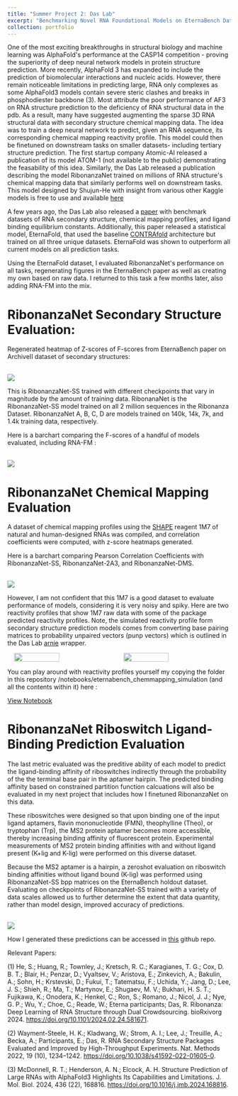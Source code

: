 ```yaml
---
title: "Summer Project 2: Das Lab"
excerpt: "Benchmarking Novel RNA Foundational Models on EternaBench Dataset"
collection: portfolio
---
```


One of the most exciting breakthroughs in structural biology and machine learning was AlphaFold's performance at the CASP14 competition - proving the superiority of deep neural network models in protein structure prediction. More recently, AlphaFold 3 has expanded to include the prediction of biomolecular interactions and nucleic acids. However, there remain noticeable limitations in predicting large, RNA only complexes as some AlphaFold3 models contain severe steric clashes and breaks in phosphodiester backbone (3). Most attribute the poor performance of AF3 on RNA structure prediction to the deficiency of RNA structural data in the pdb. As a result, many have suggested augmenting the sparse 3D RNA structural data with secondary structure chemical mapping data. The idea was to train a deep neural network to predict, given an RNA sequence, its corresponding chemical mapping reactivity profile. This model could then be finetuned on downstream tasks on smaller datasets- including tertiary structure prediction. The first startup company Atomic-AI released a publication of its model ATOM-1 (not available to the public) demonstrating the feasability of this idea. Similarly, the Das Lab released a publication describing the model RibonanzaNet trained on millions of RNA structure's chemical mapping data that similarly performs well on downstream tasks. This model designed by Shujun-He with insight from various other Kaggle models is free to use and available [here](https://github.com/Shujun-He/RibonanzaNet)

A few years ago, the Das Lab also released a [paper](https://pmc.ncbi.nlm.nih.gov/articles/PMC9839360/) with benchmark datasets of RNA secondary structure, chemical mapping profiles, and ligand binding equilibrium constants. Additionally, this paper released a statistical model, EternaFold, that used the baseline [CONTRAfold](https://watermark.silverchair.com/bioinformatics_22_14_e90.pdf?token=AQECAHi208BE49Ooan9kkhW_Ercy7Dm3ZL_9Cf3qfKAc485ysgAAA3wwggN4BgkqhkiG9w0BBwagggNpMIIDZQIBADCCA14GCSqGSIb3DQEHATAeBglghkgBZQMEAS4wEQQMP41xOOnatJihU9VEAgEQgIIDL2VKJVEE-S7QBkTSEd2yy-Qvw0dnh4G1HMx4ubVKXs5F1qNs9tPBYLrjVdTDy1iR6YbeSbVHf7sjLkVrTj-sol1mDai6McbpWRYJu8eqEYvGkFMiHedwBtEay4VXYy8SlMqlEtXZwcsQYMU3IZlq91shmJWtvh0if-Ie8oCSpDckQBy07BOAYcGuexd9x5VqQSpH2FlrjEo3g24gPQ7kFna63JfmtVbnnC-qFqrEdvkRnrDytMGID324EKTe08RW-tuT1eclQQAF-hfXOByc1O5SkU3WhRUj4YaVrn0OVzksXPIaxxDpkOukeX0NYjpg5DR9_Hg-bCxJWUdMfkbhxD23ONzRsI4euXZtc32JczR60ctxHlv15vh8CKDs0GLrlCM0rATz1zloqn6MY8Xl5XHyZEhdZFwSsuV0MSDnWsPN4sDMpcga0WhDeliGZ8AArngVIfpRGJkpFrBSZSpAt4eDXQIVsz6t-6gsD_cUqRdahl1Z5G6nN079yICBnT_rDVaoKL4DdDq2uQgVSzsJKxyGK2QHgb0qtmSm1d_7FtEOcuUk4VwhdiRWQxcxn6sAhBjY8s2w7vBTJqzGGae599ojvSeTudGsP3xFcmxtV1svNib1Q20dcF8peUkRtOTqZTH205k-MNknCDjIN7c7tlbEUxP2qyE6BFQhW4uDZF3IFZKRTBFTp36sYDFL8jxzkgXlM6jeQSBFUaaviNFZfNouiMzxcpMcnwdcxkOehnfLAVQZignDJk1JBrAmPHkrWOgu2jDCB8H8M24mg2XyN9C3MaJurrJ7SMmTbKgcvLiLZYHUw-XmouIft0rzz0nltorCpLHpHdpezUTnDivXmTImX4lcxZCQBBuH80vytaEgPcJq5J9j9A1EOnTGOjYUX1VcEre3fYViCB4gdg20kyIZcRKrsZpLHBA8AgANf0EDh-sDLFugNbZuCXmTd6PCckuaVStxAdFqs84u7J72XZ_WJmvDEXzzigHvQrA9-jaSPN7p2KjMOuPaNJT3YNTDuouNA5jzzaBLn4gcWQ6Nij_9eurcJPS02CD1otGEE8JJz0Bd2Dllp6DTQ5EAI8Th) architecture but trained on all three unique datasets. EternaFold was shown to outperform all current models on all prediction tasks. 

Using the EternaFold dataset, I evaluated RibonanzaNet's performance on all tasks, regenerating figures in the EternaBench paper as well as creating my own based on raw data. I returned to this task a few months later, also adding RNA-FM into the mix. 

# RibonanzaNet Secondary Structure Evaluation: 

Regenerated heatmap of Z-scores of F-scores from EternaBench paper on ArchiveII dataset of secondary structures: 

<br/><img src='/images/rnet_archiveII_heatmap.png'>  

This is RibonanzaNet-SS trained with different checkpoints that vary in magnitude by the amount of training data. RibonanaNet is the RibonanzaNet-SS model trained on all 2 million sequences in the Ribonanza Dataset. RibonanzaNet A, B, C, D are models trained on 140k, 14k, 7k, and 1.4k training data, respectively. 

Here is a barchart comparing the F-scores of a handful of models evaluated, including RNA-FM : 

<br/><img src='/images/rnet_archiveII_barchart.png'>

# RibonanzaNet Chemical Mapping Evaluation 

A dataset of chemical mapping profiles using the [SHAPE](https://pmc.ncbi.nlm.nih.gov/articles/PMC4259394/pdf/nihms606325.pdf) reagent 1M7 of natural and human-designed RNAs was compiled, and correlation coefficients were computed, with z-score heatmaps generated. 

Here is a barchart comparing Pearson Correlation Coefficients with RibonanzaNet-SS, RibonanzaNet-2A3, and RibonanzaNet-DMS. 

<br/><img src='/images/pcc_chemmapping_barchart.svg'>

However, I am not confident that this 1M7 is a good dataset to evaluate performance of models, considering it is very noisy and spiky. Here are two reactivity profiles that show 1M7 raw data with some of the package predicted reactivity profiles. Note, the simulated reactivity profile form secondary structure prediction models comes from converting base pairing matrices to probability unpaired vectors (punp vectors) which is outlined in the Das Lab [arnie](https://github.com/DasLab/arnie) wrapper. 


<div style="display: flex; justify-content: center; gap: 20px;">
  <img src="/images/example_reactivity_profile.png" style="width: 45%;">
  <img src="/images/example_reactivity_profile_2.png" style="width: 45%;">
</div>

You can play around with reactivity profiles yourself my copying the folder in this repository /notebooks/eternabench_chemmapping_simulation (and all the contents within it) here : 

[View Notebook](https://github.com/georgiagracetully/georgiagracetully.github.io/blob/master/notebooks/eternabench_chemmapping_simulation/EB_Chemmapping_Profile_EVAL.ipynb)

# RibonanzaNet Riboswitch Ligand-Binding Prediction Evaluation 

The last metric evaluated was the preditive ability of each model to predict the ligand-binding affinity of riboswitches indirectly through the probability of the the terminal base pair in the aptamer hairpin. The predicted binding affinity based on constrained partition function calcuations will also be evaluated in my next project that includes how I finetuned RibonanzaNet on this data. 

These riboswitches were designed so that upon binding one of the input ligand aptamers, flavin mononucleotide (FMN), theophylline (Theo), or tryptophan (Trp), the MS2 protein aptamer becomes more accessible, thereby increasing binding affinity of fluorescent protein. Experimental measurements of MS2 protein binding affinities with and without ligand present (K+lig and K-lig) were performed on this diverse dataset.  

Because the MS2 aptamer is a hairpin, a zeroshot evaluation on riboswitch binding affinities without ligand bound (K-lig) was performed using RibonanzaNet-SS bpp matrices on the EternaBench holdout dataset. Evaluating on checkpoints of RibonanzaNet-SS trained with a variety of data scales allowed us to further determine the extent that data quantity, rather than model design, improved accuracy of predictions.  

<br/><img src="images/rnetss_comparing_datascale_rswitch_bps_with_other_packages.png"> 

How I generated these predictions can be accessed in [this](https://github.com/georgiagracetully/RibonanzaNet_EternaBench_Eval) github repo. 

Relevant Papers: 

(1)	He, S.; Huang, R.; Townley, J.; Kretsch, R. C.; Karagianes, T. G.; Cox, D. B. T.; Blair, H.; Penzar, D.; Vyaltsev, V.; Aristova, E.; Zinkevich, A.; Bakulin, A.; Sohn, H.; Krstevski, D.; Fukui, T.; Tatematsu, F.; Uchida, Y.; Jang, D.; Lee, J. S.; Shieh, R.; Ma, T.; Martynov, E.; Shugaev, M. V.; Bukhari, H. S. T.; Fujikawa, K.; Onodera, K.; Henkel, C.; Ron, S.; Romano, J.; Nicol, J. J.; Nye, G. P.; Wu, Y.; Choe, C.; Reade, W.; Eterna participants; Das, R. Ribonanza: Deep Learning of RNA Structure through Dual Crowdsourcing. bioRxivorg 2024. https://doi.org/10.1101/2024.02.24.581671.

(2)	Wayment-Steele, H. K.; Kladwang, W.; Strom, A. I.; Lee, J.; Treuille, A.; Becka, A.; Participants, E.; Das, R. RNA Secondary Structure Packages Evaluated and Improved by High-Throughput Experiments. Nat. Methods 2022, 19 (10), 1234–1242. https://doi.org/10.1038/s41592-022-01605-0.

(3)	McDonnell, R. T.; Henderson, A. N.; Elcock, A. H. Structure Prediction of Large RNAs with AlphaFold3 Highlights Its Capabilities and Limitations. J. Mol. Biol. 2024, 436 (22), 168816. https://doi.org/10.1016/j.jmb.2024.168816.


